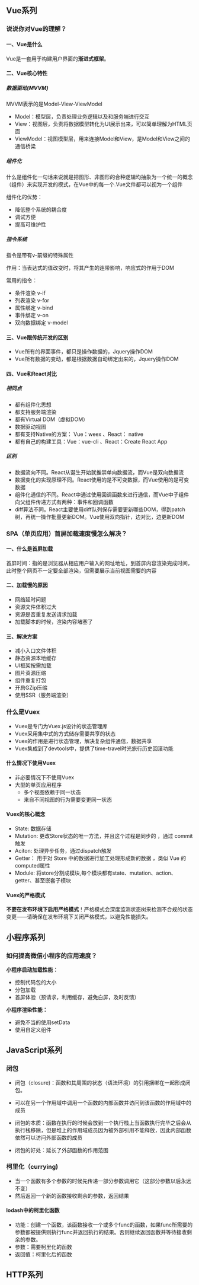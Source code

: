 ## Vue系列

### 说说你对Vue的理解？

#### 一、Vue是什么

Vue是一套用于构建用户界面的**渐进式框架**。

#### 二、Vue核心特性

##### 数据驱动(MVVM)

MVVM表示的是Model-View-ViewModel

- Model：模型层，负责处理业务逻辑以及和服务端进行交互
- View：视图层，负责将数据模型转化为UI展示出来，可以简单理解为HTML页面
- ViewModel：视图模型层，用来连接Model和View，是Model和View之间的通信桥梁

##### 组件化

什么是组件化一句话来说就是把图形、非图形的合种逻辑均抽象为一个统一的概念（组件）来实现开发的模式，在Vue中的每一个.Vue文件都可以视为一个组件

组件化的优势：

- 降低整个系统的耦合度
- 调试方便
- 提高可维护性

##### 指令系统

指令是带有v-前缀的特殊属性

作用：当表达式的值改变时，将其产生的连带影响，响应式的作用于DOM

常用的指令：

- 条件渲染 v-if
- 列表渲染 v-for
- 属性绑定 v-bind
- 事件绑定 v-on
- 双向数据绑定 v-model

#### 三、Vue跟传统开发的区别

- Vue所有的界面事件，都只是操作数据的，Jquery操作DOM
- Vue所有数据的变动，都是根据数据自动绑定出来的，Jquery操作DOM

#### 四、Vue和React对比

##### 相同点

- 都有组件化思想
- 都支持服务端渲染
- 都有Virtual DOM（虚拟DOM）
- 数据驱动视图
- 都有支持Native的方案： Vue：weex 、React： native
- 都有自己的构建工具：Vue：vue-cli 、React：Create React App

##### 区别

- 数据流向不同。React从诞生开始就推崇单向数据流，而Vue是双向数据流
- 数据变化的实现原理不同。React使用的是不可变数据，而Vue使用的是可变数据
- 组件化通信的不同。React中通过使用回调函数来进行通信，而Vue中子组件向父组件传递方式有两种：事件和回调函数
- diff算法不同。React主要使用diff队列保存需要更新哪些DOM，得到patch树，再统一操作批量更新DOM。Vue使用双向指针，边对比，边更新DOM



### SPA（单页应用）首屏加载速度慢怎么解决？

#### 一、什么是首屏加载

首屏时间：指的是浏览器从相应用户输入的网址地址，到首屏内容渲染完成时间，此时整个网页不一定要全部渲染，但需要展示当前视图需要的内容

#### 二、加载慢的原因

- 网络延时问题
- 资源文件体积过大
- 资源是否重复发送请求加载
- 加载脚本的时候，渲染内容堵塞了

#### 三、解决方案

- 减小入口文件体积
- 静态资源本地缓存
- UI框架按需加载
- 图片资源压缩
- 组件重复打包
- 开启GZip压缩
- 使用SSR（服务端渲染）



### 什么是Vuex

- Vuex是专门为Vuex.js设计的状态管理库
- Vuex采用集中式的方式储存需要共享的状态
- Vuex的作用是进行状态管理，解决复杂组件通信，数据共享
- Vuex集成到了devtools中，提供了time-travel时光旅行历史回滚功能

#### 什么情况下使用Vuex

- 非必要情况下不使用Vuex
- 大型的单页应用程序
  - 多个视图依赖于同一状态
  - 来自不同视图的行为需要变更同一状态

#### Vuex的核心概念

- State: 数据存储
- Mutation:   更改Store状态的唯一方法，并且这个过程是同步的 ，通过 commit触发
- Aciton:  处理异步任务，通过dispatch触发
- Getter：   用于对 Store 中的数据进行加工处理形成新的数据 ，类似 Vue 的 computed属性 
- Module:  将store分割成模块,每个模块都有state、mutation、action、getter、甚至嵌套子模块 

#### Vuex的严格模式

 **不要在发布环境下启用严格模式**！严格模式会深度监测状态树来检测不合规的状态变更——请确保在发布环境下关闭严格模式，以避免性能损失。



## 小程序系列

### 如何提高微信小程序的应用速度？

**小程序启动加载性能：**

- 控制代码包的大小
- 分包加载
- 首屏体验（预请求，利用缓存，避免白屏，及时反馈）

**小程序渲染性能：**

- 避免不当的使用setData
- 使用自定义组件





## JavaScript系列

### 闭包

- 闭包（closure)：函数和其周围的状态（语法环境）的引用捆绑在一起形成闭包。

- 可以在另一个作用域中调用一个函数的内部函数并访问到该函数的作用域中的成员
- 闭包的本质：函数在执行的时候会放到一个执行栈上当函数执行完毕之后会从执行栈移除，但是堆上的作用域成员因为被外部引用不能释放，因此内部函数依然可以访问外部函数的成员
- 闭包的好处：延长了外部函数的作用范围

### 柯里化（currying)

- 当一个函数有多个参数的时候先传递一部分参数调用它（这部分参数以后永远不变）
- 然后返回一个新的函数接收剩余的参数，返回结果

#### lodash中的柯里化函数

- 功能：创建一个函数，该函数接收一个或多个func的函数，如果func所需要的参数都被提供则执行func并返回执行的结果。否则继续返回函数并等待接收剩余的参数。
- 参数：需要柯里化的函数
- 返回值：柯里化后的函数



## HTTP系列